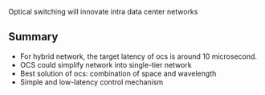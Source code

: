 Optical switching will innovate intra data center networks
## Summary

- For hybrid network, the target latency of ocs is around 10 microsecond.
- OCS could simplify network into single-tier network
- Best solution of ocs: combination of space and wavelength
- Simple and low-latency control mechanism


